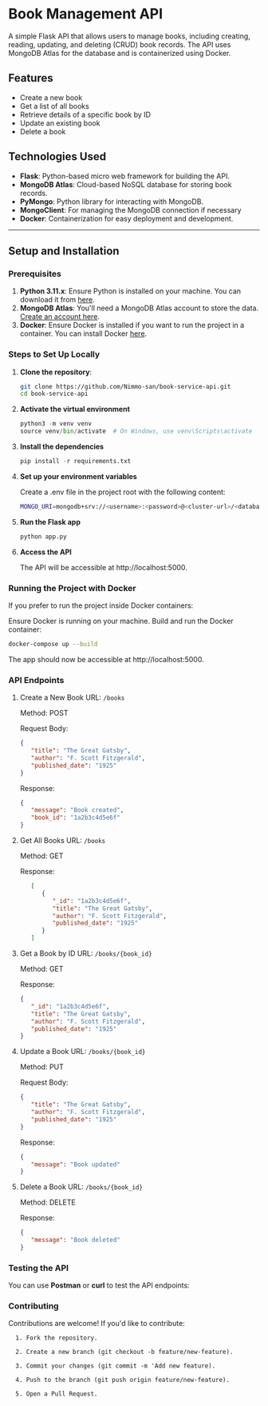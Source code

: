 # Book Management API

A simple Flask API that allows users to manage books, including creating, reading, updating, and deleting (CRUD) book records. The API uses MongoDB Atlas for the database and is containerized using Docker.

## Features

- Create a new book
- Get a list of all books
- Retrieve details of a specific book by ID
- Update an existing book
- Delete a book

## Technologies Used

- **Flask**: Python-based micro web framework for building the API.
- **MongoDB Atlas**: Cloud-based NoSQL database for storing book records.
- **PyMongo**: Python library for interacting with MongoDB.
- **MongoClient**: For managing the MongoDB connection if necessary
- **Docker**: Containerization for easy deployment and development.

---

## Setup and Installation

### Prerequisites

1. **Python 3.11.x**: Ensure Python is installed on your machine. You can download it from [here](https://www.python.org/downloads/).
2. **MongoDB Atlas**: You'll need a MongoDB Atlas account to store the data. [Create an account here](https://www.mongodb.com/cloud/atlas).
3. **Docker**: Ensure Docker is installed if you want to run the project in a container. You can install Docker [here](https://www.docker.com/get-started).

### Steps to Set Up Locally

1. **Clone the repository**:

   ```bash
   git clone https://github.com/Nimmo-san/book-service-api.git
   cd book-service-api

2. **Activate the virtual environment**

   ``` python 
   python3 -m venv venv
   source venv/bin/activate  # On Windows, use venv\Scripts\activate

3. **Install the dependencies**

   ``` python
   pip install -r requirements.txt

4. **Set up your environment variables**

   Create a .env file in the project root with the following content:
   ``` bash
   MONGO_URI=mongodb+srv://<username>:<password>@<cluster-url>/<database-name>?retryWrites=true&w=majority

5. **Run the Flask app**
   
   ``` python
   python app.py

6. **Access the API**

   The API will be accessible at http://localhost:5000.

### Running the Project with Docker

   If you prefer to run the project inside Docker containers:

   Ensure Docker is running on your machine.
   Build and run the Docker container:
   ``` bash
   docker-compose up --build
   ```
   The app should now be accessible at http://localhost:5000.

### API Endpoints

1. Create a New Book URL: ```/books```
   
   Method: POST
   
   Request Body:
   ```json
   {
      "title": "The Great Gatsby",
      "author": "F. Scott Fitzgerald",
      "published_date": "1925"
   }
   ```
   Response:
   ``` json
   {
      "message": "Book created",
      "book_id": "1a2b3c4d5e6f"
   }
2. Get All Books URL: ```/books```

   Method: GET

   Response:
   ```json
      [
         {
            "_id": "1a2b3c4d5e6f",
            "title": "The Great Gatsby",
            "author": "F. Scott Fitzgerald",
            "published_date": "1925"
         }
      ]
   ```
3. Get a Book by ID URL: ```/books/{book_id}```

   Method: GET

   Response:
   ```json
   {
      "_id": "1a2b3c4d5e6f",
      "title": "The Great Gatsby",
      "author": "F. Scott Fitzgerald",
      "published_date": "1925"
   }

4. Update a Book URL: ```/books/{book_id}```

   Method: PUT

   Request Body:
   ```json
   {
      "title": "The Great Gatsby",
      "author": "F. Scott Fitzgerald",
      "published_date": "1925"
   }
   ```
   Response:
   ```json
   {
      "message": "Book updated"
   }

5. Delete a Book URL: ```/books/{book_id}```

   Method: DELETE
   
   Response:
   ```json
   {
      "message": "Book deleted"
   }
   ```
### Testing the API

   You can use **Postman** or **curl** to test the API endpoints:

### Contributing

   Contributions are welcome! If you'd like to contribute:

      1. Fork the repository.

      2. Create a new branch (git checkout -b feature/new-feature).

      3. Commit your changes (git commit -m 'Add new feature).

      4. Push to the branch (git push origin feature/new-feature).

      5. Open a Pull Request.

